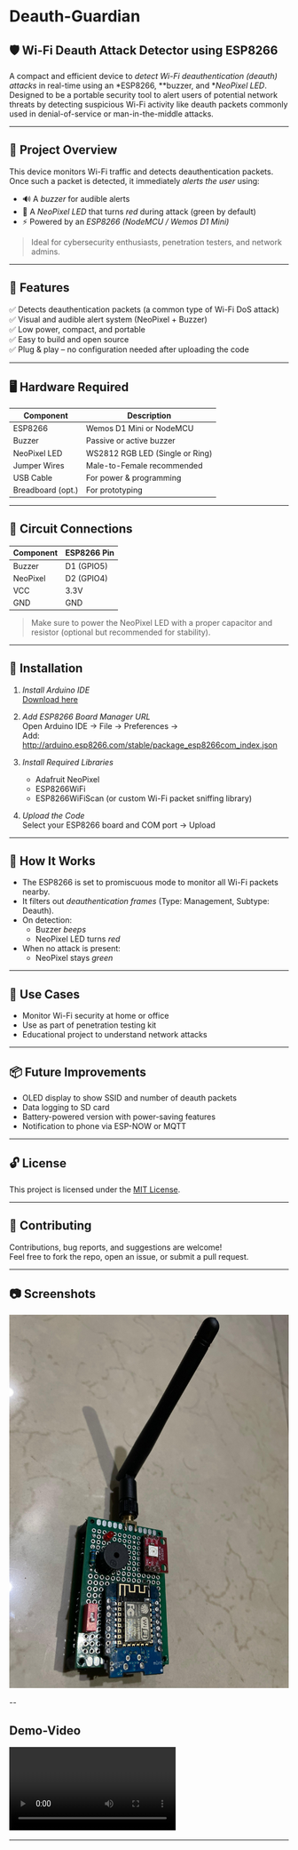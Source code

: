 # Deauth-Guardian
## 🛡 Wi-Fi Deauth Attack Detector using ESP8266

A compact and efficient device to *detect Wi-Fi deauthentication (deauth) attacks* in real-time using an *ESP8266, **buzzer, and **NeoPixel LED*. Designed to be a portable security tool to alert users of potential network threats by detecting suspicious Wi-Fi activity like deauth packets commonly used in denial-of-service or man-in-the-middle attacks.

---

## 📸 Project Overview

This device monitors Wi-Fi traffic and detects deauthentication packets. Once such a packet is detected, it immediately *alerts the user* using:

- 🔊 A *buzzer* for audible alerts  
- 🌈 A *NeoPixel LED* that turns *red* during attack (green by default)  
- ⚡ Powered by an *ESP8266 (NodeMCU / Wemos D1 Mini)*

> Ideal for cybersecurity enthusiasts, penetration testers, and network admins.

---

## 🧰 Features

✅ Detects deauthentication packets (a common type of Wi-Fi DoS attack)  
✅ Visual and audible alert system (NeoPixel + Buzzer)  
✅ Low power, compact, and portable  
✅ Easy to build and open source  
✅ Plug & play – no configuration needed after uploading the code  

---

## 🖥 Hardware Required

| Component           | Description                      |
|--------------------|----------------------------------|
| ESP8266            | Wemos D1 Mini or NodeMCU         |
| Buzzer             | Passive or active buzzer          |
| NeoPixel LED       | WS2812 RGB LED (Single or Ring)  |
| Jumper Wires       | Male-to-Female recommended       |
| USB Cable          | For power & programming          |
| Breadboard (opt.)  | For prototyping                  |

---

## 🔌 Circuit Connections

| Component   | ESP8266 Pin |
|-------------|-------------|
| Buzzer      | D1 (GPIO5)  |
| NeoPixel    | D2 (GPIO4)  |
| VCC         | 3.3V        |
| GND         | GND         |

> Make sure to power the NeoPixel LED with a proper capacitor and resistor (optional but recommended for stability).

---

## 📲 Installation

1. *Install Arduino IDE*  
   [Download here](https://www.arduino.cc/en/software)

2. *Add ESP8266 Board Manager URL*  
   Open Arduino IDE → File → Preferences →  
   Add: http://arduino.esp8266.com/stable/package_esp8266com_index.json

3. *Install Required Libraries*  
   - Adafruit NeoPixel  
   - ESP8266WiFi  
   - ESP8266WiFiScan (or custom Wi-Fi packet sniffing library)

4. *Upload the Code*  
   Select your ESP8266 board and COM port → Upload

---

## 🚨 How It Works

- The ESP8266 is set to promiscuous mode to monitor all Wi-Fi packets nearby.
- It filters out *deauthentication frames* (Type: Management, Subtype: Deauth).
- On detection:
  - Buzzer *beeps*
  - NeoPixel LED turns *red*
- When no attack is present:
  - NeoPixel stays *green*

---

## 🧠 Use Cases

- Monitor Wi-Fi security at home or office
- Use as part of penetration testing kit
- Educational project to understand network attacks

---

## 📦 Future Improvements

- OLED display to show SSID and number of deauth packets
- Data logging to SD card
- Battery-powered version with power-saving features
- Notification to phone via ESP-NOW or MQTT

---

## 🔓 License

This project is licensed under the [MIT License](LICENSE).

---

## 🙌 Contributing

Contributions, bug reports, and suggestions are welcome!  
Feel free to fork the repo, open an issue, or submit a pull request.

---

## 📷 Screenshots 

![Deauth-Guardian Side View](https://github.com/balwantyadav1/Deauth-Guardian/blob/main/Image%20and%20Video/Deauth-Guardian.jpg)


--
## Demo-Video

![Deauth-Guardian Side View](https://github.com/balwantyadav1/Deauth-Guardian/blob/main/Image%20and%20Video/Deauth-Guardian-Video.mp4)

---


